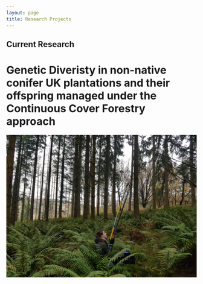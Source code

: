 ```yaml
---
layout: page
title: Research Projects
---
```

## Current Research

# Genetic Diveristy in non-native conifer UK plantations and their offspring managed under the Continuous Cover Forestry approach

![](/img/IMG-20211205-WA0015.jpg)
